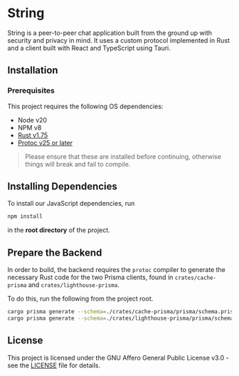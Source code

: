 # String

String is a peer-to-peer chat application built from the ground up with security and privacy in
mind. It uses a custom protocol implemented in Rust and a client built with React and TypeScript
using Tauri.

## Installation

### Prerequisites

This project requires the following OS dependencies:

- Node v20
- NPM v8
- [Rust v1.75](https://www.rust-lang.org/tools/install)
- [Protoc v25 or later](https://grpc.io/docs/protoc-installation/)

> Please ensure that these are installed before continuing, otherwise things will break and fail to
> compile.

## Installing Dependencies

To install our JavaScript dependencies, run

```bash
npm install
```

in the **root directory** of the project.

## Prepare the Backend

In order to build, the backend requires the `protoc` compiler to generate the necessary Rust code
for the two Prisma clients, found in `crates/cache-prisma` and `crates/lighthouse-prisma`.

To do this, run the following from the project root.

```bash
cargo prisma generate --schema=./crates/cache-prisma/prisma/schema.prisma
cargo prisma generate --schema=./crates/lighthouse-prisma/prisma/schema.prisma
```

## License

This project is licensed under the GNU Affero General Public License v3.0 - see the
[LICENSE](LICENSE) file for details.
